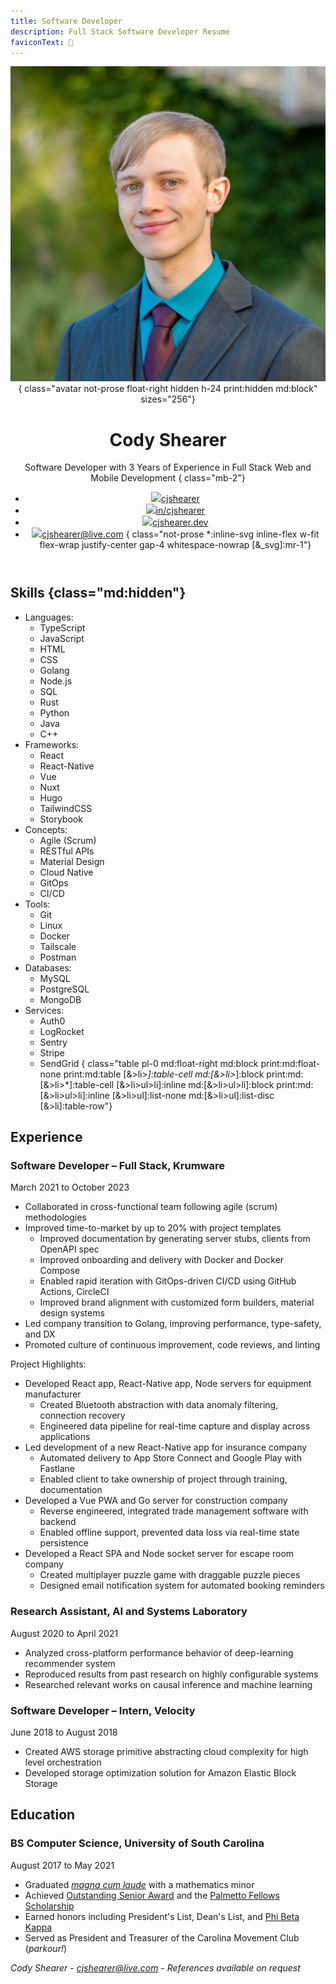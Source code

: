 ```yaml
---
title: Software Developer
description: Full Stack Software Developer Resume
faviconText: 💼
---
```


<header class="mb-4 text-center md:text-left print:text-left">

![](avatar.jpg "A close-up photo of me wearing a suit and tie")
{ class="avatar not-prose float-right hidden h-24 print:hidden md:block" sizes="256"}

# Cody Shearer

Software Developer with 3 Years of Experience in Full Stack Web and Mobile Development
{ class="mb-2"}

<!-- prettier-ignore -->
- [![](svgs/brands/github.svg)cjshearer](https://github.com/cjshearer "My GithHub")
- [![](svgs/brands/linkedin.svg)in/cjshearer](https://linkedin.com/in/cjshearer "My LinkedIn")
- [![](svgs/solid/house.svg)cjshearer.dev](https://cjshearer.dev "My Website")
- [![](svgs/solid/envelope.svg)cjshearer@live.com](mailto:cjshearer@live.com "My Email")
{ class="not-prose *:inline-svg inline-flex w-fit flex-wrap justify-center gap-4 whitespace-nowrap [&_svg]:mr-1"}

</header>

<main class="[&>*:is(h2,h3,p)]:break-after-avoid-page [&>*:is(p,ul)]:break-inside-avoid-page">

## Skills {class="md:hidden"}

<!-- prettier-ignore -->
- Languages:
    - TypeScript
    - JavaScript
    - HTML
    - CSS
    - Golang
    - Node.js
    - SQL
    - Rust
    - Python
    - Java
    - C++
- Frameworks:
    - React
    - React-Native
    - Vue
    - Nuxt
    - Hugo
    - TailwindCSS
    - Storybook
- Concepts:
    - Agile (Scrum)
    - RESTful APIs
    - Material Design
    - Cloud Native
    - GitOps
    - CI/CD
- Tools:
    - Git
    - Linux
    - Docker
    - Tailscale
    - Postman
- Databases:
    - MySQL
    - PostgreSQL
    - MongoDB
- Services:
    - Auth0
    - LogRocket
    - Sentry
    - Stripe
    - SendGrid
{ class="table pl-0 md:float-right md:block print:md:float-none print:md:table [&>li>*]:table-cell md:[&>li>*]:block print:md:[&>li>*]:table-cell [&>li>ul>li]:inline md:[&>li>ul>li]:block print:md:[&>li>ul>li]:inline [&>li>ul]:list-none md:[&>li>ul]:list-disc [&>li]:table-row"}

## Experience

### Software Developer – Full Stack, Krumware

March 2021 to October 2023

- Collaborated in cross-functional team following agile (scrum) methodologies
- Improved time-to-market by up to 20% with project templates
  - Improved documentation by generating server stubs, clients from OpenAPI spec
  - Improved onboarding and delivery with Docker and Docker Compose
  - Enabled rapid iteration with GitOps-driven CI/CD using GitHub Actions, CircleCI
  - Improved brand alignment with customized form builders, material design systems
- Led company transition to Golang, improving performance, type-safety, and DX
- Promoted culture of continuous improvement, code reviews, and linting

Project Highlights:

- Developed React app, React-Native app, Node servers for equipment manufacturer
  - Created Bluetooth abstraction with data anomaly filtering, connection recovery
  - Engineered data pipeline for real-time capture and display across applications
- Led development of a new React-Native app for insurance company
  - Automated delivery to App Store Connect and Google Play with Fastlane
  - Enabled client to take ownership of project through training, documentation
- Developed a Vue PWA and Go server for construction company
  - Reverse engineered, integrated trade management software with backend
  - Enabled offline support, prevented data loss via real-time state persistence
- Developed a React SPA and Node socket server for escape room company
  - Created multiplayer puzzle game with draggable puzzle pieces
  - Designed email notification system for automated booking reminders

### Research Assistant, AI and Systems Laboratory

August 2020 to April 2021

- Analyzed cross-platform performance behavior of deep-learning recommender system
- Reproduced results from past research on highly configurable systems
- Researched relevant works on causal inference and machine learning

### Software Developer – Intern, Velocity

June 2018 to August 2018

- Created AWS storage primitive abstracting cloud complexity for high level orchestration
- Developed storage optimization solution for Amazon Elastic Block Storage

## Education

### BS Computer Science, University of South Carolina

August 2017 to May 2021

- Graduated [_magna cum laude_](pdf/usc-diploma.pdf) with a mathematics minor
- Achieved [Outstanding Senior Award](https://sc.edu/about/offices_and_divisions/leadership_and_service_center/awards_and_recognition/senior-awards/index.php) and the [Palmetto Fellows Scholarship](https://sc.edu/about/offices_and_divisions/financial_aid/scholarships/scholarships_for_sc_residents/palmetto_fellows/index.php)
- Earned honors including President's List, Dean's List, and [Phi Beta Kappa](https://www.pbk.org/About)
- Served as President and Treasurer of the Carolina Movement Club (_parkour!_)

</main>

<footer class="h-5 text-center print:fixed print:bottom-0 print:w-full">

_Cody Shearer - cjshearer@live.com - References available on request_

</footer>
